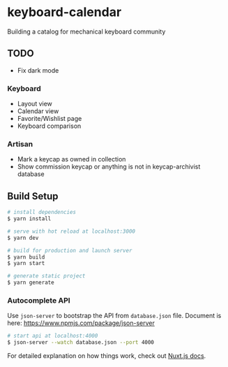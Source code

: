 # keyboard-calendar
Building a catalog for mechanical keyboard community

## TODO
- Fix dark mode

### Keyboard
- Layout view
- Calendar view
- Favorite/Wishlist page
- Keyboard comparison

### Artisan
- Mark a keycap as owned in collection
- Show commission keycap or anything is not in keycap-archivist database

## Build Setup

```bash
# install dependencies
$ yarn install

# serve with hot reload at localhost:3000
$ yarn dev

# build for production and launch server
$ yarn build
$ yarn start

# generate static project
$ yarn generate
```

### Autocomplete API

Use `json-server` to bootstrap the API from `database.json` file. Document is here: https://www.npmjs.com/package/json-server

```bash
# start api at localhost:4000
$ json-server --watch database.json --port 4000
```

For detailed explanation on how things work, check out [Nuxt.js docs](https://nuxtjs.org).
